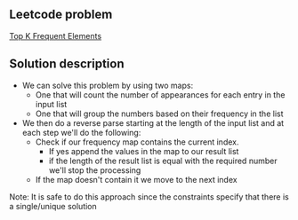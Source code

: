 ## Leetcode problem

[Top K Frequent Elements](https://leetcode.com/problems/top-k-frequent-elements/)

## Solution description

- We can solve this problem by using two maps:
    - One that will count the number of appearances for each entry in the input list
    - One that will group the numbers based on their frequency in the list
- We then do a reverse parse starting at the length of the input list and at each step we'll do the following:
    - Check if our frequency map contains the current index.
        - If yes append the values in the map to our result list
        - if the length of the result list is equal with the required number we'll stop the processing
    - If the map doesn't contain it we move to the next index

Note: It is safe to do this approach since the constraints specify that there is a single/unique solution